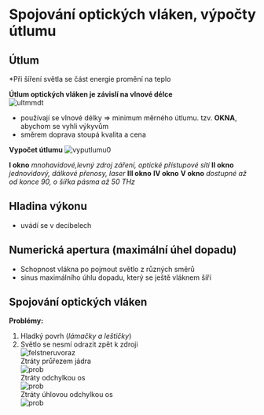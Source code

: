# Spojování optických vláken, výpočty útlumu

## Útlum
*Při šíření světla se část energie promění na teplo

**Útlum optických vláken je závislí na vlnové délce**<br>
![ultmmdt](https://mamut.spseol.cz/nozka/psk/044-opticka-vlakna-III/okna.png)
* používají se vlnové délky => minimum měrného útlumu. tzv. **OKNA**, abychom se vyhli výkyvům
* směrem doprava stoupá kvalita a cena

**Vypočet útlumu**
![vyputlumu0](https://i.imgur.com/CbCAvu0.png)


**I okno** *mnohavidové,levný zdroj záření, optické přístupové sítí*
**II okno** *jednovidový, dálkové přenosy, laser*
**III okno**
**IV okno** 
**V okno** *dostupné až od konce 90, o šířka pásma až 50 THz*

## Hladina výkonu
* uvádí se v decibelech

## Numerická apertura (maximální úhel dopadu)
* Schopnost vlákna po pojmout světlo z různých směrů
* sinus maximálního úhlu dopadu, který se ještě vláknem šíří

## Spojování optických vláken
**Problémy:**
1. Hladký povrh (*lámačky a leštičky*)
2. Světlo se nesmí odrazit zpět k zdroji<br>
![felstneruvoraz](https://i.imgur.com/yKmYe31.png)<br>
Ztráty průřezem jádra<br>
![prob](https://mamut.spseol.cz/nozka/psk/048-opticka-vlakna-IV/jadra.png)<br>
Ztráty odchylkou os<br>
![prob](https://mamut.spseol.cz/nozka/psk/048-opticka-vlakna-IV/osy.png)<br>
Ztráty úhlovou odchylkou os<br>
![prob](https://mamut.spseol.cz/nozka/psk/048-opticka-vlakna-IV/uosy.png)<br>